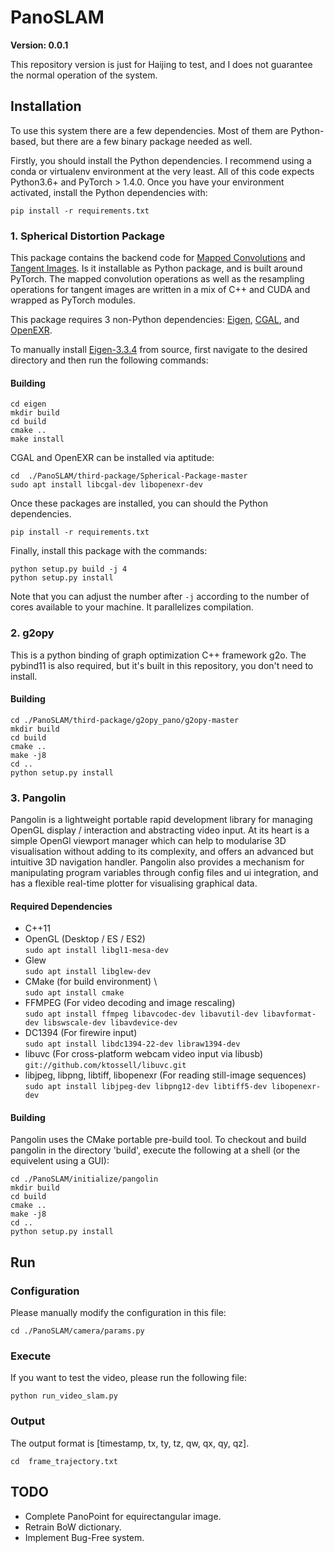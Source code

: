 # PanoSLAM

**Version: 0.0.1**

This repository version is just for Haijing to test, and I does not guarantee the normal operation of the system.

## Installation

To use this system there are a few dependencies. Most of them are Python-based, but there are a few binary package needed as well.

Firstly, you should install the Python dependencies. I recommend using a conda or virtualenv environment at the very least. All of this code expects Python3.6+ and PyTorch >
1.4.0. Once you have your environment activated, install the Python dependencies with:

```
pip install -r requirements.txt
```

### 1. Spherical Distortion Package

This package contains the backend code for [Mapped Convolutions](https://github.com/meder411/MappedConvolutions) and [Tangent Images](https://github.com/meder411/Tangent-Images). Is it installable as
Python package, and is built around PyTorch. The mapped convolution operations as well as the resampling operations for tangent images are written in a mix of C++ and CUDA and wrapped as PyTorch
modules.

This package requires 3 non-Python dependencies: [Eigen](http://eigen.tuxfamily.org/index.php?title=Main_Page), [CGAL](https://www.cgal.org/), and [OpenEXR](https://www.openexr.com/).

To manually install [Eigen-3.3.4](https://gitlab.com/libeigen/eigen/-/releases/3.3.4) from source, first navigate to the desired directory and then run the following commands:

#### Building

```
cd eigen 
mkdir build 
cd build 
cmake .. 
make install
```

CGAL and OpenEXR can be installed via aptitude:

```
cd  ./PanoSLAM/third-package/Spherical-Package-master
sudo apt install libcgal-dev libopenexr-dev
```

Once these packages are installed, you can should the Python dependencies.

```
pip install -r requirements.txt
```

Finally, install this package with the commands:

```
python setup.py build -j 4
python setup.py install
```

Note that you can adjust the number after  `-j`  according to the number of cores available to your machine. It parallelizes compilation.

### 2. g2opy

This is a python binding of graph optimization C++ framework g2o. The pybind11 is also required, but it's built in this repository, you don't need to install.

#### Building

```
cd ./PanoSLAM/third-package/g2opy_pano/g2opy-master
mkdir build
cd build
cmake ..
make -j8
cd ..
python setup.py install
```

### 3. Pangolin

Pangolin is a lightweight portable rapid development library for managing OpenGL display / interaction and abstracting video input. At its heart is a simple OpenGl viewport manager which can help to
modularise 3D visualisation without adding to its complexity, and offers an advanced but intuitive 3D navigation handler. Pangolin also provides a mechanism for manipulating program variables through
config files and ui integration, and has a flexible real-time plotter for visualising graphical data.

#### Required Dependencies

* C++11
* OpenGL (Desktop / ES / ES2) \
  `sudo apt install libgl1-mesa-dev`
* Glew\
  `sudo apt install libglew-dev`
* CMake (for build environment)  \  
  `sudo apt install cmake`
* FFMPEG (For video decoding and image rescaling) \
  `sudo apt install ffmpeg libavcodec-dev libavutil-dev libavformat-dev libswscale-dev libavdevice-dev`
* DC1394 (For firewire input)\
  `sudo apt install libdc1394-22-dev libraw1394-dev`
* libuvc (For cross-platform webcam video input via libusb) \
  `git://github.com/ktossell/libuvc.git`
* libjpeg, libpng, libtiff, libopenexr (For reading still-image sequences) \
  `sudo apt install libjpeg-dev libpng12-dev libtiff5-dev libopenexr-dev`

#### Building

Pangolin uses the CMake portable pre-build tool. To checkout and build pangolin in the directory 'build', execute the following at a shell (or the equivelent using a GUI):

```
cd ./PanoSLAM/initialize/pangolin
mkdir build
cd build
cmake ..
make -j8
cd ..
python setup.py install
```

## Run

### Configuration

Please manually modify the configuration in this file:

```
cd ./PanoSLAM/camera/params.py
```

### Execute

If you want to test the video, please run the following file:

```
python run_video_slam.py
```

### Output
The output format is [timestamp, tx, ty, tz, qw, qx, qy, qz].
```
cd  frame_trajectory.txt
```

## TODO

* Complete PanoPoint for equirectangular image.
* Retrain BoW dictionary.
* Implement Bug-Free system.



  
